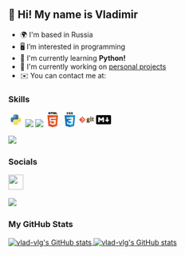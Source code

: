 ## 👋 Hi! My name is Vladimir

- 🌍 I'm based in Russia
- 🖥️ I’m interested in programming
- 🧠 I'm currently learning **Python!**
- 🚀 I'm currently working on [personal projects](https://github.com/vlad-vlg?tab=repositories)
- ✉️ You can contact me at:

### Skills 

<code><img height="30" src="https://raw.githubusercontent.com/github/explore/80688e429a7d4ef2fca1e82350fe8e3517d3494d/topics/python/python.png"></code>
<code><img height="30" src="https://avatars.githubusercontent.com/u/288276?s=200&v=4"></code>
<code><img height="30" src="https://avatars.githubusercontent.com/u/21206976?s=200&v=4"></code>
<code><img height="30" src="https://raw.githubusercontent.com/github/explore/80688e429a7d4ef2fca1e82350fe8e3517d3494d/topics/html/html.png"></code>
<code><img height="30" src="https://raw.githubusercontent.com/github/explore/80688e429a7d4ef2fca1e82350fe8e3517d3494d/topics/css/css.png"></code>
<code><img height="30" src="https://raw.githubusercontent.com/github/explore/80688e429a7d4ef2fca1e82350fe8e3517d3494d/topics/git/git.png"></code>
<code><img height="30" src="https://raw.githubusercontent.com/github/explore/80688e429a7d4ef2fca1e82350fe8e3517d3494d/topics/markdown/markdown.png"></code>


[![](https://www.codewars.com/users/Vlad_e/badges/micro)](https://www.codewars.com/users/Vlad_e)


### Socials 

<p align="left">
  <a href="https://www.github.com/vlad-vlg" target="_blank" rel="noreferrer">
    <picture>
      <source media="(prefers-color-scheme: dark)" srcset="https://raw.githubusercontent.com/danielcranney/readme-generator/main/public/icons/socials/github-dark.svg" />
      <source media="(prefers-color-scheme: light)" srcset="https://raw.githubusercontent.com/danielcranney/readme-generator/main/public/icons/socials/github.svg" />
      <img src="https://raw.githubusercontent.com/danielcranney/readme-generator/main/public/icons/socials/github.svg" width="30" height="30" />
    </picture>
  </a></p>
  
<a href="https://www.github.com/vlad-vlg" target="_blank" rel="noreferrer"><img src="https://img.shields.io/github/followers/vlad-vlg?logo=github&style=for-the-badge&color=0891b2&labelColor=1c1917" /></a>

### My GitHub Stats

<a href="http://www.github.com/vlad-vlg">
  <img height=200 align="center" src="https://github-readme-stats.vercel.app/api?username=vlad-vlg&show_icons=true&hide=issues,contribs&count_private=true&title_color=5FABEE&text_color=718CA1&icon_color=5FABEE&bg_color=deg,000000,27272a&hide_border=true&rank_icon=percentile&card_width=250" alt="vlad-vlg's GitHub stats" />
</a>
<a href="http://www.github.com/vlad-vlg">
  <img height=200 align="center" src="https://github-readme-streak-stats.herokuapp.com/?user=vlad-vlg&stroke=5FABEE&background=27272a&ring=87cefa&fire=0099ff&currStreakNum=5FABEE&currStreakLabel=5FABEE&sideNums=5FABEE&sideLabels=5FABEE&dates=5FABEE&hide_border=true&card_width=250" alt="vlad-vlg's GitHub stats" />
</a>

